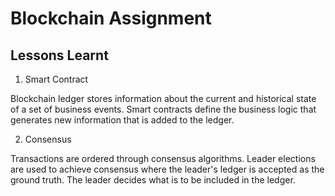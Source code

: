 # Blockchain Assignment


## Lessons Learnt

1. Smart Contract

Blockchain ledger stores information about the current and historical state of a set of business events. Smart contracts define the business logic that generates new information that is added to the ledger.

2. Consensus

Transactions are ordered through consensus algorithms. Leader elections are used to achieve consensus where the leader's ledger is accepted as the ground truth. The leader decides what is to be included in the ledger.

